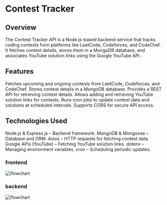 # Contest Tracker
## Overview
The Contest Tracker API is a Node.js-based backend service that tracks coding contests from platforms like LeetCode, Codeforces, and CodeChef. It fetches contest details, stores them in a MongoDB database, and associates YouTube solution links using the Google YouTube API.

## Features
Fetches upcoming and ongoing contests from LeetCode, Codeforces, and CodeChef.
Stores contest details in a MongoDB database.
Provides a REST API for retrieving contest details.
Allows adding and retrieving YouTube solution links for contests.
Runs cron jobs to update contest data and solutions at scheduled intervals.
Supports CORS for secure API access.

## Technologies Used
Node.js & Express.js – Backend framework.
MongoDB & Mongoose – Database and ORM.
Axios – HTTP requests for fetching contest data.
Google APIs (YouTube) – Fetching YouTube solution links.
dotenv – Managing environment variables.
cron – Scheduling periodic updates.




### frontend 
![flowchart](https://img.plantuml.biz/plantuml/dsvg/ZLJBRjim4BmBq3yiShA1D1_W79h0W0i3GLhOzS57YbpPX2ckmeS3vEkxrCEIgpZ8IKjoE3Fxe9vy42x4okHP4-NPOcrrqCBe3mJU2WXduRGe37gOIR81VV3tK6eJq75G49qguKuSAlv0HGhl0ODyc3yos_A8yWI6f31CHquS44fo0nQ4LGD9khBYoqVef1WO19IEAYY4FA5L3CapNSBi-SyQ7Bx5XF9HIlI-ZERd7C8HBSpswETv1h3OiYnUyJqs-wicXVx0Cxz71MGXUjwk7PReq38jmz5uXDahTOn7UWTqZlEeM9LpIX2hT9cyBJOSCiDkpTnLJHPjI1p9yovH1peSKZb5LyMfvLsjKkNRuxODhUSD_YYlRO-L9mfzNMygN0e_5jcAy_Waq7N_lbIyzFMcvD3v_oM7aeEstz2KHalsT_Ui56p9nA39tarrVzUyzDrvKXQc4Rtm-5XKcWVWWjbjNYOqlSanA9LccCe6qoKvcRREFIEMXdYMUXktirff-sLQMnIEtycUujzOj8-gL-qzVZuSlS0lIlwNxPrF13Qej4CP4gfdvgJ7dDoTEi-UUDtyGlBi7m00)


### backend
![flowchart](https://img.plantuml.biz/plantuml/dsvg/hLJDSjem4BxxANOuaHFJApuqRQ2TT6XWW1no5DOQRojhDTAAqZvz9R1nIkWjDv1slvzlrxeFehp4rXId7yLqmKe3sWDvjYrQWOFof7O6GrbC7oq9AKD_4EP7vp44KCwbYmUs5Yi1OVZETi-ppsL1DOoxSs8B8LPLQgYZ-NW7qg25yGk6km8WSUvXD5EYTYeWLESUrAzQpEzHMQ19j-CdljtJyzIA3EfKdehcHn9mdZDAwhUQwgAOph0cYv2q2GQ1K3NOAb1MGyiQJJcKV5ezmffZAZlR-JhVmaGvcXm-JAfpUpYRoMnVKAe6-dEeFRUWEuKdEMkKwErGeG9ysooVEcUPOBNSl6MO13OnUnkedbq2nXu9-W9uNYzUCyLJcUxhUg8h9uxiVe3kMaSkpN4qX7Oszy9n6tSu41goFxjm-hiKMZ-vDvEU7yMhIk106XaqYY8JJeetmXwXPjygoPA5n638Kyccmetfe_Vi1u7_YQGJj-a5johxg3bQVQtk6k8NIVDFj5SYyWAHZGW1bQ-QbEAWvjOkEACa6mpzjw4n_KqvtOZi4ic0GNROffEGcq7qo0yDrk-Dkq2KZFsUkEdjCAXiTC16NvhBTBwf6jJH8FpWNSYR0GuziQQgs-jKbJYLbyjZ5D0Vq0DRM2tNsx88mgwuJqInDNy1)
